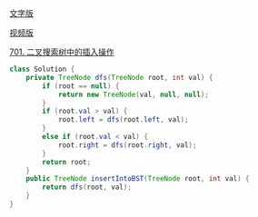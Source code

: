 [文字版](https://programmercarl.com/0701.%E4%BA%8C%E5%8F%89%E6%90%9C%E7%B4%A2%E6%A0%91%E4%B8%AD%E7%9A%84%E6%8F%92%E5%85%A5%E6%93%8D%E4%BD%9C.html)

[视频版](https://www.bilibili.com/video/BV1Et4y1c78Y)

[701. 二叉搜索树中的插入操作](https://leetcode.cn/problems/insert-into-a-binary-search-tree)

```Java
class Solution {
    private TreeNode dfs(TreeNode root, int val) {
        if (root == null) {
            return new TreeNode(val, null, null);
        }
        if (root.val > val) {
            root.left = dfs(root.left, val);
        }
        else if (root.val < val) {
            root.right = dfs(root.right, val);
        }
        return root;
    }
    public TreeNode insertIntoBST(TreeNode root, int val) {
        return dfs(root, val);
    }
}
```